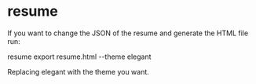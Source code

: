 # resume
If you want to change the JSON of the resume and generate the HTML file run:

 resume export resume.html --theme elegant
 
 Replacing elegant with the theme you want.
